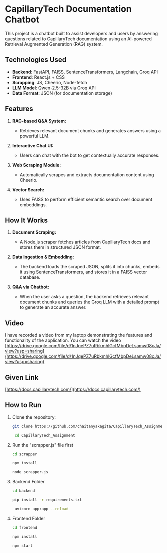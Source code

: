 # CapillaryTech Documentation Chatbot
This project is a chatbot built to assist developers and users by answering questions related to CapillaryTech documentation using an AI-powered Retrieval Augmented Generation (RAG) system.

## Technologies Used

- **Backend**: FastAPI, FAISS, SentenceTransformers, Langchain, Groq API
- **Frontend**: React.js + CSS
- **Scrapping**: JS, Cheerio, Node-fetch
- **LLM Model**: Qwen-2.5-32B via Groq API
- **Data Format**: JSON (for documentation storage)


## Features

1. **RAG-based Q&A System:**
    - Retrieves relevant document chunks and generates answers using a powerful LLM.

2. **Interactive Chat UI:**
    - Users can chat with the bot to get contextually accurate responses.

3. **Web Scraping Module:**
    - Automatically scrapes and extracts documentation content using Cheerio.


4. **Vector Search:**
    - Uses FAISS to perform efficient semantic search over document embeddings.
      

## How It Works

1. **Document Scraping:**
    - A Node.js scraper fetches articles from CapillaryTech docs and stores them in structured JSON format.

2. **Data Ingestion & Embedding:**
    - The backend loads the scraped JSON, splits it into chunks, embeds it using SentenceTransformers, and stores it in a FAISS vector database.


3. **Q&A via Chatbot:**
    - When the user asks a question, the backend retrieves relevant document chunks and queries the Groq LLM with a detailed prompt to generate an accurate answer.


## Video
I have recorded a video from my laptop demonstrating the features and functionality of the application. You can watch the video [https://drive.google.com/file/d/1nJqePZ7uRbkmhlGcfMbpDeLsamw08cJa/view?usp=sharing](https://drive.google.com/file/d/1nJqePZ7uRbkmhlGcfMbpDeLsamw08cJa/view?usp=sharing)

  
## Given Link
   [https://docs.capillarytech.com/](https://docs.capillarytech.com/)
    


    
## How to Run

1. Clone the repository:
    ```bash
    git clone https://github.com/chaitanyakagita/CapillaryTech_Assignment.git
    ```
   ```bash
    cd CapillaryTech_Assignment
    ```  

2. Run the "scrapper.js" file first
     ```bash
    cd scrapper
    ```  
    ```bash
    npm install
    ```
    ```bash
    node scrapper.js
    ```    

4. Backend Folder
    ```bash
    cd backend
    ```
    ```bash
    pip install -r requirements.txt 
    ```
   ```bash
    uvicorn app:app --reload 
    ```

5. Frontend Folder
    ```bash
    cd frontend
    ```
    ```bash
    npm install
    ```
    ```bash
    npm start
    ```
    
